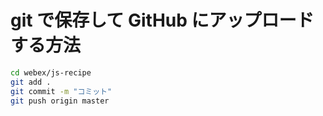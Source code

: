 # git で保存して GitHub にアップロードする方法

```bash
cd webex/js-recipe
git add .
git commit -m "コミット"
git push origin master
```
